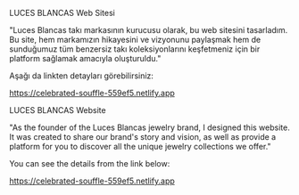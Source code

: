 LUCES BLANCAS Web Sitesi

"Luces Blancas takı markasının kurucusu olarak, bu web sitesini tasarladım. Bu site, hem markamızın hikayesini ve vizyonunu paylaşmak hem de sunduğumuz tüm benzersiz takı koleksiyonlarını keşfetmeniz için bir platform sağlamak amacıyla oluşturuldu."

Aşağı da linkten detayları görebilirsiniz:

https://celebrated-souffle-559ef5.netlify.app



LUCES BLANCAS Website

"As the founder of the Luces Blancas jewelry brand, I designed this website. It was created to share our brand's story and vision, as well as provide a platform for you to discover all the unique jewelry collections we offer."

You can see the details from the link below:

https://celebrated-souffle-559ef5.netlify.app
